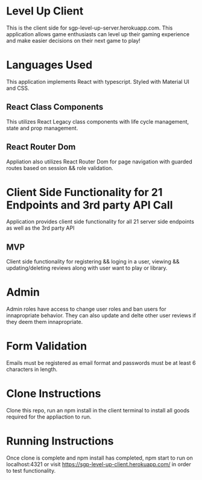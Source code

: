 # Level Up Client

This is the client side for sgp-level-up-server.herokuapp.com. This application allows game enthusiasts can level up their gaming experience and make easier decisions on their next game to play!

# Languages Used
This application implements React with typescript. Styled with Material UI and CSS.

## React Class Components
This utilizes React Legacy class components with life cycle management, state and prop management.

## React Router Dom
Appliation also utilizes React Router Dom for page navigation with guarded routes based on session && role validation.

# Client Side Functionality for 21 Endpoints and 3rd party API Call
Application provides client side functionality for all 21 server side endpoints as well as the 3rd party API

## MVP
Client side functionality for registering && loging in a user, viewing && updating/deleting reviews along with user want to play or library.

# Admin
Admin roles have access to change user roles and ban users for innapropriate behavior. They can also update and delte other user reviews if they deem them innapropriate.

# Form Validation
Emails must be registered as email format and passwords must be at least 6 characters in length.

# Clone Instructions
Clone this repo, run an npm install in the client terminal to install all goods required for the appliaction to run.

# Running Instructions
Once clone is complete and npm install has completed, npm start to run on localhost:4321 or visit https://sgp-level-up-client.herokuapp.com/ in order to test functionality.

